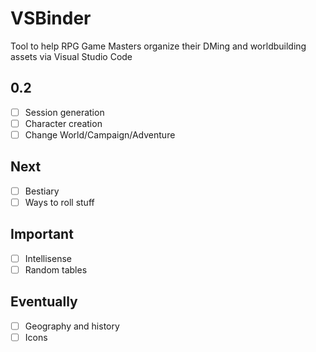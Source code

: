 # VSBinder

Tool to help RPG Game Masters organize their DMing and worldbuilding assets via Visual Studio Code

## 0.2

- [ ] Session generation
- [ ] Character creation
- [ ] Change World/Campaign/Adventure

## Next

- [ ] Bestiary
- [ ] Ways to roll stuff

## Important

- [ ] Intellisense
- [ ] Random tables

## Eventually

- [ ] Geography and history
- [ ] Icons
